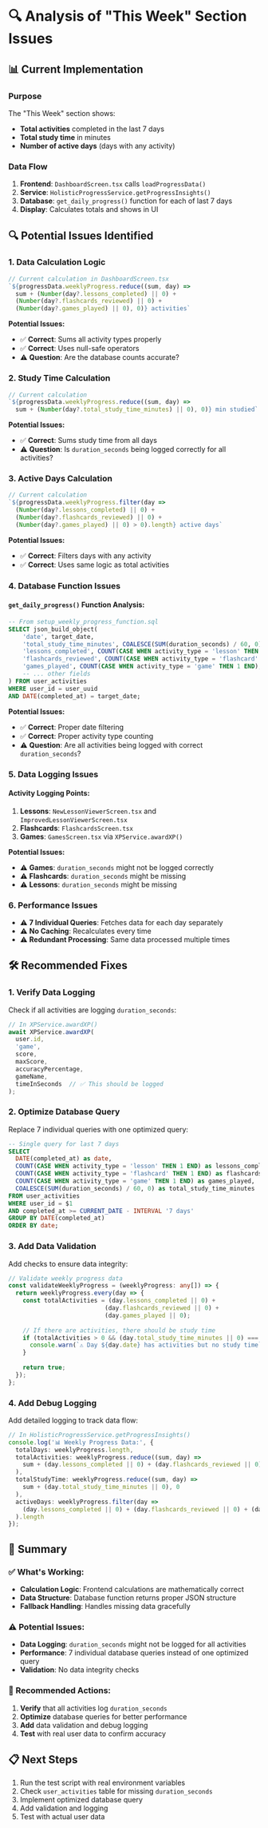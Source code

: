 # 🔍 Analysis of "This Week" Section Issues

## 📊 Current Implementation

### Purpose
The "This Week" section shows:
- **Total activities** completed in the last 7 days
- **Total study time** in minutes  
- **Number of active days** (days with any activity)

### Data Flow
1. **Frontend**: `DashboardScreen.tsx` calls `loadProgressData()`
2. **Service**: `HolisticProgressService.getProgressInsights()` 
3. **Database**: `get_daily_progress()` function for each of last 7 days
4. **Display**: Calculates totals and shows in UI

## 🔍 Potential Issues Identified

### 1. **Data Calculation Logic**
```typescript
// Current calculation in DashboardScreen.tsx
`${progressData.weeklyProgress.reduce((sum, day) => 
  sum + (Number(day?.lessons_completed) || 0) + 
  (Number(day?.flashcards_reviewed) || 0) + 
  (Number(day?.games_played) || 0), 0)} activities`
```

**Potential Issues:**
- ✅ **Correct**: Sums all activity types properly
- ✅ **Correct**: Uses null-safe operators
- ⚠️ **Question**: Are the database counts accurate?

### 2. **Study Time Calculation**
```typescript
// Current calculation
`${progressData.weeklyProgress.reduce((sum, day) => 
  sum + (Number(day?.total_study_time_minutes) || 0), 0)} min studied`
```

**Potential Issues:**
- ✅ **Correct**: Sums study time from all days
- ⚠️ **Question**: Is `duration_seconds` being logged correctly for all activities?

### 3. **Active Days Calculation**
```typescript
// Current calculation
`${progressData.weeklyProgress.filter(day => 
  (Number(day?.lessons_completed) || 0) + 
  (Number(day?.flashcards_reviewed) || 0) + 
  (Number(day?.games_played) || 0) > 0).length} active days`
```

**Potential Issues:**
- ✅ **Correct**: Filters days with any activity
- ✅ **Correct**: Uses same logic as total activities

### 4. **Database Function Issues**

#### `get_daily_progress()` Function Analysis:
```sql
-- From setup_weekly_progress_function.sql
SELECT json_build_object(
    'date', target_date,
    'total_study_time_minutes', COALESCE(SUM(duration_seconds) / 60, 0),
    'lessons_completed', COUNT(CASE WHEN activity_type = 'lesson' THEN 1 END),
    'flashcards_reviewed', COUNT(CASE WHEN activity_type = 'flashcard' THEN 1 END),
    'games_played', COUNT(CASE WHEN activity_type = 'game' THEN 1 END),
    -- ... other fields
) FROM user_activities
WHERE user_id = user_uuid 
AND DATE(completed_at) = target_date;
```

**Potential Issues:**
- ✅ **Correct**: Proper date filtering
- ✅ **Correct**: Proper activity type counting
- ⚠️ **Question**: Are all activities being logged with correct `duration_seconds`?

### 5. **Data Logging Issues**

#### Activity Logging Points:
1. **Lessons**: `NewLessonViewerScreen.tsx` and `ImprovedLessonViewerScreen.tsx`
2. **Flashcards**: `FlashcardsScreen.tsx`
3. **Games**: `GamesScreen.tsx` via `XPService.awardXP()`

**Potential Issues:**
- ⚠️ **Games**: `duration_seconds` might not be logged correctly
- ⚠️ **Flashcards**: `duration_seconds` might be missing
- ⚠️ **Lessons**: `duration_seconds` might be missing

### 6. **Performance Issues**
- ⚠️ **7 Individual Queries**: Fetches data for each day separately
- ⚠️ **No Caching**: Recalculates every time
- ⚠️ **Redundant Processing**: Same data processed multiple times

## 🛠️ Recommended Fixes

### 1. **Verify Data Logging**
Check if all activities are logging `duration_seconds`:

```typescript
// In XPService.awardXP()
await XPService.awardXP(
  user.id,
  'game',
  score,
  maxScore,
  accuracyPercentage,
  gameName,
  timeInSeconds  // ✅ This should be logged
);
```

### 2. **Optimize Database Query**
Replace 7 individual queries with one optimized query:

```sql
-- Single query for last 7 days
SELECT 
  DATE(completed_at) as date,
  COUNT(CASE WHEN activity_type = 'lesson' THEN 1 END) as lessons_completed,
  COUNT(CASE WHEN activity_type = 'flashcard' THEN 1 END) as flashcards_reviewed,
  COUNT(CASE WHEN activity_type = 'game' THEN 1 END) as games_played,
  COALESCE(SUM(duration_seconds) / 60, 0) as total_study_time_minutes
FROM user_activities
WHERE user_id = $1 
AND completed_at >= CURRENT_DATE - INTERVAL '7 days'
GROUP BY DATE(completed_at)
ORDER BY date;
```

### 3. **Add Data Validation**
Add checks to ensure data integrity:

```typescript
// Validate weekly progress data
const validateWeeklyProgress = (weeklyProgress: any[]) => {
  return weeklyProgress.every(day => {
    const totalActivities = (day.lessons_completed || 0) + 
                           (day.flashcards_reviewed || 0) + 
                           (day.games_played || 0);
    
    // If there are activities, there should be study time
    if (totalActivities > 0 && (day.total_study_time_minutes || 0) === 0) {
      console.warn(`⚠️ Day ${day.date} has activities but no study time`);
    }
    
    return true;
  });
};
```

### 4. **Add Debug Logging**
Add detailed logging to track data flow:

```typescript
// In HolisticProgressService.getProgressInsights()
console.log('📊 Weekly Progress Data:', {
  totalDays: weeklyProgress.length,
  totalActivities: weeklyProgress.reduce((sum, day) => 
    sum + (day.lessons_completed || 0) + (day.flashcards_reviewed || 0) + (day.games_played || 0), 0
  ),
  totalStudyTime: weeklyProgress.reduce((sum, day) => 
    sum + (day.total_study_time_minutes || 0), 0
  ),
  activeDays: weeklyProgress.filter(day => 
    (day.lessons_completed || 0) + (day.flashcards_reviewed || 0) + (day.games_played || 0) > 0
  ).length
});
```

## 🎯 Summary

### ✅ What's Working:
- **Calculation Logic**: Frontend calculations are mathematically correct
- **Data Structure**: Database function returns proper JSON structure
- **Fallback Handling**: Handles missing data gracefully

### ⚠️ Potential Issues:
- **Data Logging**: `duration_seconds` might not be logged for all activities
- **Performance**: 7 individual database queries instead of one optimized query
- **Validation**: No data integrity checks

### 🔧 Recommended Actions:
1. **Verify** that all activities log `duration_seconds`
2. **Optimize** database queries for better performance
3. **Add** data validation and debug logging
4. **Test** with real user data to confirm accuracy

## 📋 Next Steps
1. Run the test script with real environment variables
2. Check `user_activities` table for missing `duration_seconds`
3. Implement optimized database query
4. Add validation and logging
5. Test with actual user data
